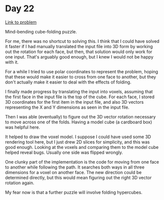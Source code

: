 # Day 22 

[Link to problem](https://adventofcode.com/2022/day/22)

Mind-bending cube-folding puzzle.

For me, there was no shortcut to solving this. I think that I could have solved it faster
if I had manually translated the input file into 3D form by working out the rotation
for each face, but then, that solution would only work for one input. That's arguably
good enough, but I knew I would not be happy with it.

For a while I tried to use polar coordinates to represent the problem, hoping that these
would make it easier to cross from one face to another, but they don't actually make it
easier to deal with the effects of folding.

I finally made progress by translating the input into voxels, assuming that the
first face in the input file is the top of the cube. For each face, I stored
3D coordinates for the first item in the input file, and also 3D vectors representing
the X and Y dimensions as seen in the input file.

Then I was able (eventually) to figure out the 3D vector rotation necessary to move
across one of the folds. Having a model cube (a cardboard box) was helpful here.

It helped to draw the voxel model. I suppose I could have used some 3D rendering
tool here, but I just drew 2D slices for simplicity, and this was good enough.
Looking at the voxels and comparing them to the model cube helped reveal bugs.
Usually one side was flipped wrongly.

One clunky part of the implementation is the code for moving from one face to another
while following the path. It searches both ways in all three dimensions for a voxel
on another face. The new direction could be determined directly, but this would mean
figuring out the right 3D vector rotation again.

My fear now is that a further puzzle will involve folding hypercubes.


